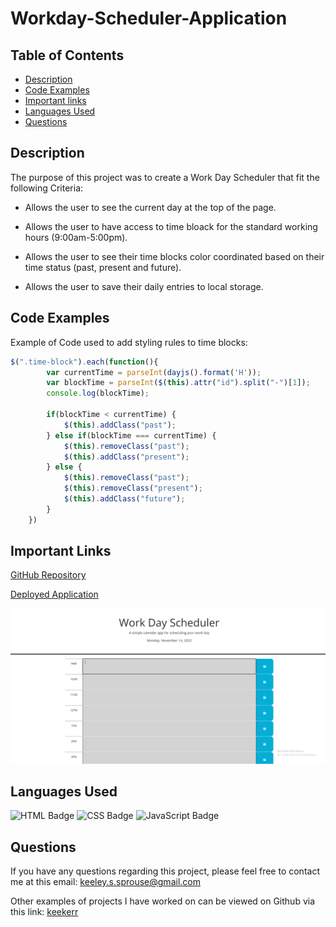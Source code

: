 # Workday-Scheduler-Application

## Table of Contents

* [Description](#description)
* [Code Examples](#code-examples)
* [Important links](#important-links)
* [Languages Used](#languages-used)
* [Questions](#questions)

## Description

The purpose of this project was to create a Work Day Scheduler that fit the following Criteria:

- Allows the user to see the current day at the top of the page.

- Allows the user to have access to time bloack for the standard working hours (9:00am-5:00pm).

- Allows the user to see their time blocks color coordinated based on their time status (past, present and future).

- Allows the user to save their daily entries to local storage.

## Code Examples
Example of Code used to add styling rules to time blocks:

```js
$(".time-block").each(function(){
        var currentTime = parseInt(dayjs().format('H'));
        var blockTime = parseInt($(this).attr("id").split("-")[1]);
        console.log(blockTime);

        if(blockTime < currentTime) {
            $(this).addClass("past");
        } else if(blockTime === currentTime) {
            $(this).removeClass("past");
            $(this).addClass("present");
        } else {
            $(this).removeClass("past");
            $(this).removeClass("present");
            $(this).addClass("future");
        }
    })
```

## Important Links
[GitHub Repository](https://github.com/keekerr/Workday-Scheduler-Application)

[Deployed Application](https://keekerr.github.io/Workday-Scheduler-Application/)

![Image Example of Deployed Application](https://github.com/keekerr/Workday-Scheduler-Application/blob/main/assets/Work%20Day%20Scheduler%20Example.PNG?raw=true)

## Languages Used

![HTML Badge](https://th.bing.com/th/id/OIP._Ik4_2kbAUkc8WfirxFSLwHaHa?w=100&h=120&c=7&r=0&o=5&pid=1.7)
![CSS Badge](https://th.bing.com/th/id/OIP.bVCzXbidOak-TcOhmW0QTAHaHa?pid=ImgDet&w=100&h=120&c=7)
![JavaScript Badge](https://www.simpleimageresizer.com/_uploads/photos/8e50d6a8/java_icon_1_100x120.png)
## Questions

If you have any questions regarding this project, please feel free to contact me at this email: keeley.s.sprouse@gmail.com

Other examples of projects I have worked on can be viewed on Github via this link: [keekerr](https://github.com/keekerr)
